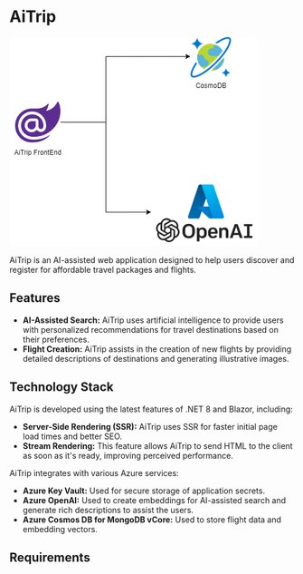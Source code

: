 # AiTrip


![Diagram of the AiTrip Web App](./diagram.png)

AiTrip is an AI-assisted web application designed to help users discover and register for affordable travel packages and flights.

## Features
- **AI-Assisted Search:** AiTrip uses artificial intelligence to provide users with personalized recommendations for travel destinations based on their preferences.
- **Flight Creation:** AiTrip assists in the creation of new flights by providing detailed descriptions of destinations and generating illustrative images.

## Technology Stack
AiTrip is developed using the latest features of .NET 8 and Blazor, including:
- **Server-Side Rendering (SSR):** AiTrip uses SSR for faster initial page load times and better SEO.
- **Stream Rendering:** This feature allows AiTrip to send HTML to the client as soon as it's ready, improving perceived performance.


AiTrip integrates with various Azure services:
- **Azure Key Vault:** Used for secure storage of application secrets.
- **Azure OpenAI:** Used to create embeddings for AI-assisted search and generate rich descriptions to assist the users.
- **Azure Cosmos DB for MongoDB vCore:** Used to store flight data and embedding vectors.


## Requirements
